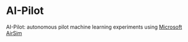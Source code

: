 # AI-Pilot

AI-Pilot: autonomous pilot machine learning experiments using [Microsoft AirSim](https://github.com/Microsoft/AirSim)

